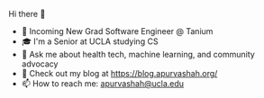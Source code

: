 Hi there 👋
- 🔭 Incoming New Grad Software Engineer @ Tanium
- 🎓 I'm a Senior at UCLA studying CS
- 🌱 Ask me about health tech, machine learning, and community advocacy
- 📖 Check out my blog at https://blog.apurvashah.org/
- 📫 How to reach me: apurvashah@ucla.edu
